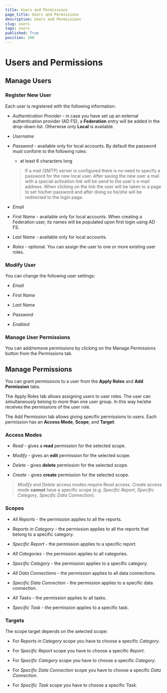 ```yaml
---
title: Users and Permissions
page_title: Users and Permissions
description: Users and Permissions
slug: users
tags: users
published: True
position: 200
---
```


# Users and Permissions

## Manage Users

### Register New User

Each user is registered with the following information:

-   *Authentication Provider* - in case you have set up an external authentication provider (AD FS), a **Federation** entry will be added in the drop-down list. Otherwise only **Local** is available.

-   *Username*

-   *Password* - available only for local accounts. By default the password must conform to the following rules:

    -   at least 6 characters long
        
    > If a mail (SMTP) server is configured there is no need to specify a password for the new local user. After saving the new user a mail with a special activation link will be send to the user's e-mail address. When clicking on the link the user will be taken to a page to set his/her password and after doing so he/she will be redirected to the login page.

-   *Email*

-   *First Name* - available only for local accounts. When creating a Federation user, its names will be populated upon first login using AD FS.

-   *Last Name* - available only for local accounts.

-   *Roles* - optional. You can assign the user to one or more existing user roles.

### Modify User

You can change the following user settings:

-   *Email*

-   *First Name*

-   *Last Name*
    
-   *Password*
    
-   *Enabled*

### Manage User Permissions

You can add/remove permissions by clicking on the Manage Permissions button from the Permissions tab.

## Manage Permissions

You can grant permissions to a user from the **Apply Roles** and **Add Permission** tabs.

The Apply Roles tab allows assigning users to user roles. The user can simultaneously belong to more than one user group. In this way he/she receives the permissions of the user role.

The Add Permission tab allows giving specific permissions to users. Each permission has an **Access Mode**, **Scope**, and **Target**:

### Access Modes

-   *Read* - gives a **read** permission for the selected scope.

-   *Modify* - gives an **edit** permission for the selected scope.

-   *Delete* - gives **delete** permission for the selected scope.

-   *Create* - gives **create** permission for the selected scope.

> *Modify* and *Delete* access modes require *Read* access. *Create* access mode **cannot** have a specific scope (e.g. *Specific Report*, *Specific Category*, *Specific Data Connection*).

### Scopes

-   *All Reports* - the permission applies to all the reports.

-   *Reports in Category* - the permission applies to all the reports that belong to a specific category.

-   *Specific Report* - the permission applies to a specific report.

-   *All Categories* - the permission applies to all categories.

-   *Specific Category* - the permission applies to a specific category.

-   *All Data Connections* - the permission applies to all data connections.

-   *Specific Data Connection* - the permission applies to a specific data connection.

-   *All Tasks* - the permission applies to all tasks.

-   *Specific Task* - the permission applies to a specific task.

### Targets

The scope target depends on the selected scope:

-   For *Reports in Category* scope you have to choose a specific *Category*.

-   For *Specific Report* scope you have to choose a specific *Report*.

-   For *Specific Category* scope you have to choose a specific *Category*.

-   For *Specific Data Connection* scope you have to choose a specific *Data Connection*.

-   For *Specific Task* scope you have to choose a specific *Task*.
